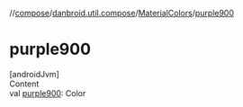 //[compose](../../../index.md)/[danbroid.util.compose](../index.md)/[MaterialColors](index.md)/[purple900](purple900.md)



# purple900  
[androidJvm]  
Content  
val [purple900](purple900.md): Color  



